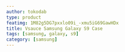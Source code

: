 ```yaml
---
author: tokodab
type: product
featimg: 1M82g5DG7pxxlo09i_-xmu5iG69GawHDx
title: Vsauce Samsung Galaxy S9 Case
tags: [samsung, galaxy, s9]
category: [samsung]
---
```

